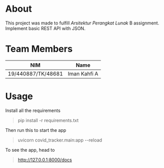 # About
This project was made to fulfill *Arsitektur Perangkat Lunak* B assignment. Implement basic REST API with JSON.

# Team Members
| NIM | Name |
| :----------------: | :--------------: |
| 19/440887/TK/48681 | Iman Kahfi A |

# Usage
Install all the requirements
> pip install -r requirements.txt

Then run this to start the app
> uvicorn covid_tracker.main:app --reload

To see the app, head to
>  http://127.0.0.1:8000/docs